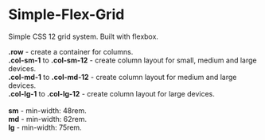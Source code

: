 # Simple-Flex-Grid
Simple CSS 12 grid system. Built with flexbox.

<b>.row</b> - create a container for columns.<br>
<b>.col-sm-1</b> to <b>.col-sm-12</b> - create column layout for small, medium and large devices.<br>
<b>.col-md-1</b></b> to <b>.col-md-12</b> - create column layout for medium and large devices.<br>
<b>.col-lg-1</b></b></b> to <b>.col-lg-12</b> - create column layout for large devices.<br>
<br>
<b>sm</b> - min-width: 48rem.<br>
<b>md</b> - min-width: 62rem.<br>
<b>lg</b> - min-width: 75rem.<br>
